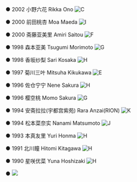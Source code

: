 ● 2002 小野六花  Rikka Ono ![C](./model_pic/RikkaOno.jpeg) 

● 2000 前田桃杏 Moa Maeda  ![I](./model_pic/MoaMaeda.jpeg)

● 2000 斋藤亚美里 Amiri Saitou ![F](./model_pic/AmiriSaito.jpg)

● 1998 森本亚美 Tsugumi Morimoto ![G](./model_pic/TsugumiMorimoto.jpg) 

● 1998 香坂纱梨  Sari Kosaka ![H](./model_pic/KousakaSari.jpg) 

● 1997 菊川三叶  Mitsuha Kikukawa ![E](./model_pic/MitsuhaKikukawa.jpg)

● 1996 佐仓宁宁 Nene Sakura  ![H](./model_pic/NeneSakura.jpg)

● 1996 樱空桃  Momo Sakura ![G](./model_pic/MomoSakura.jpeg)

● 1994 安斋拉拉(宇都宫紫苑) Rara Anzai(RION) ![K](./model_pic/RION.jpg)

● 1994 松本菜奈实 Nanami Matsumoto ![J](./model_pic/NanamiMatsumoto.jpg)

● 1993 本真友里 Yuri Honma ![H](./model_pic/YuriHonma.jpg)

● 1991 北川瞳 Hitomi Kitagawa ![H](./model_pic/HitomiKitagawa.jpg) 

● 1990 星咲优菜 Yuna Hoshizaki ![H](./model_pic/YunaHoshizaki.jpg)

● ![](./model_pic/.jpg) 
